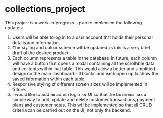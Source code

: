# collections_project

This project is a work-in-progress. I plan to implement the following updates:

1. Users will be able to log in to a user account that holds their personal details and information.
2. The styling and colour scheme will be updated as this is a very brief draft of the desired product. 
3. Each column represents a table in the database. In future, each column will have a button that opens a modal containing all the scrollable data and contents within that table. This would allow a better and simplified design on the main dashboard - 3 blocks and each open up to show the saved information within each table.
4. Responsive styling of different screen sizes will be implemented in future.
5. I would like to add an admin login for UI so that the business has a simple way to add, update and delete customer transactions, payment plans and customer notes. This will be implemented so that all CRUD criteria can be carried out on the UI, not only the backend.
